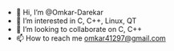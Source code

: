 - 👋 Hi, I’m @Omkar-Darekar
- 👀 I’m interested in C, C++, Linux, QT
- 💞️ I’m looking to collaborate on C, C++
- 📫 How to reach me omkar41297@gmail.com

<!---
Omkar-Darekar/Omkar-Darekar is a ✨ special ✨ repository because its `README.md` (this file) appears on your GitHub profile.
You can click the Preview link to take a look at your changes.
--->
